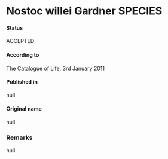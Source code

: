 # Nostoc willei Gardner SPECIES

#### Status
ACCEPTED

#### According to
The Catalogue of Life, 3rd January 2011

#### Published in
null

#### Original name
null

### Remarks
null